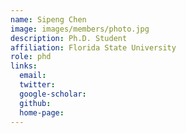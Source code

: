 ```yaml
---
name: Sipeng Chen
image: images/members/photo.jpg
description: Ph.D. Student
affiliation: Florida State University
role: phd
links:
  email: 
  twitter: 
  google-scholar: 
  github: 
  home-page: 
---
```



